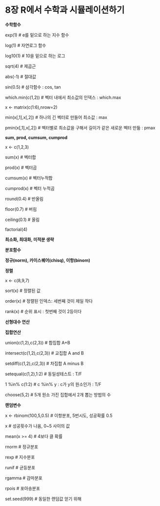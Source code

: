 # 8장 R에서 수학과 시뮬레이션하기

**수학함수**

exp(1)  # e를 밑으로 하는 지수 함수

log(1)  # 자연로그 함수

log10(1)  # 10을 밑으로 하는 로그

sqrt(4)   # 제곱근

abs(-1)   # 절대값

sin(0.5)  # 삼각함수 : cos, tan

which.min(c(1,2))  # 벡터 내에서 최소값의 인덱스 : which.max

x <- matrix(c(1:6),nrow=2)

min(x[,1],x[,2])   # 하나의 긴 벡터로 만들어  최소값  : max

pmin(x[,1],x[,2])  # 벡터별로 최소값을 구해서 길이가 같은 새로운 벡터 만듦  : pmax

**sum, prod, cumsum, cumprod**

x <- c(1,2,3)

sum(x)        # 벡터합

prod(x)       # 벡터곱

cumsum(x)     # 벡터누적합

cumprod(x)    # 벡터 누적곱

round(0.4)    # 반올림

floor(0.7)    # 버림

ceiling(0.1)  # 올림

factorial(4)



**최소화, 최대화, 미적분 생략**



**분포함수**

**정규(norm), 카이스퀘어(chisq), 이항(binom)**



**정렬**

x <- c(8,9,7)

sort(x)   # 정렬된 값

order(x)  # 정렬된 인덱스: 세번째 것이 제일 작다

rank(x)   # 순위 표시 : 첫번째 것이 2등이다



**선형대수 연산**



**집합연산**

union(c(1,2),c(2,3))     # 합집합 A+B

intersect(c(1,2),c(2,3)) # 교집합 A and B

setdiff(c(1,2),c(2,3))   # 차집합 A minus B

setequal(c(1,2),1:2)     # 동일성테스트 : T/F

1 %in% c(1:2)            # c %in% y : c가 y의 원소인가 : T/F

choose(5,2)              # 5개 원소 가진 집합에서 2개 뽑는 방법의 수



**랜덤변수**

x <- rbinom(100,5,0.5) # 이항분포, 5번시도, 성공확률 0.5

x                      # 성공횟수가 나옴, 0~5 사이의 값

mean(x >= 4)           # 4보다 클 확률



rnorm   # 정규분포

rexp    # 지수분포

runif   # 균등분포

rgamma  # 감마분포

rpois   # 포아송분포



set.seed(999)  # 동일한 랜덤값 얻기 위해